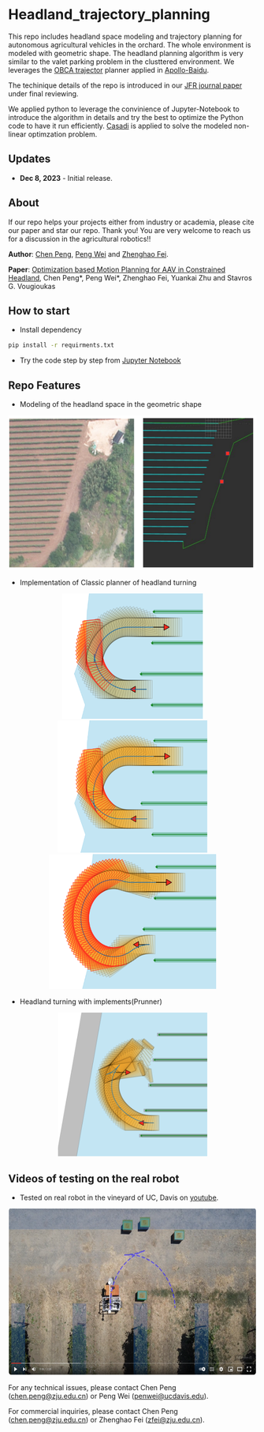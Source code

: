# Headland_trajectory_planning

This repo includes headland space modeling and trajectory planning for autonomous agricultural vehicles in the orchard. The whole environment is modeled with geometric shape. The headland planning algorithm is very similar to the valet parking problem in the clusttered environment. We leverages the [OBCA trajector](https://github.com/XiaojingGeorgeZhang/OBCA)  planner applied in [Apollo-Baidu](https://github.com/ApolloAuto/apollo). 

The techinique details of the repo is introduced in our [JFR journal paper](https://www.researchgate.net/publication/372858867_Optimization-Based_Motion_Planning_for_Autonomous_Agricultural_Vehicles_Turning_in_Constrained_Headlands) under final reviewing.

We applied python to leverage the convinience of Jupyter-Notebook to introduce the algorithm in details and try the best to optimize the Python code to have it run efficiently. [Casadi](https://github.com/casadi/casadi) is applied to solve the modeled non-linear optimzation problem.

## Updates

* **Dec 8, 2023** - Initial release.

## About

If our repo helps your projects either from industry or academia, please cite our paper and star our repo. Thank you! You are very welcome to reach us for a discussion in the agricultural robotics!!

__Author__: [Chen Peng](https://hic.zju.edu.cn/2023/0904/c72951a2797324/page.htm), [Peng Wei](https://alexwei92.github.io/) and [Zhenghao Fei](https://hic.zju.edu.cn/2023/0904/c72951a2797279/page.htm).

__Paper__: [Optimization based Motion Planning for AAV in Constrained Headland](https://www.researchgate.net/publication/372858867_Optimization-Based_Motion_Planning_for_Autonomous_Agricultural_Vehicles_Turning_in_Constrained_Headlands), Chen Peng*, Peng Wei*, Zhenghao Fei, Yuankai Zhu and Stavros G. Vougioukas

## How to start

- Install dependency
```bash
pip install -r requirments.txt
```
- Try the code step by step from [Jupyter Notebook](https://github.com/AgRoboticsResearch/headland_trajectory_planning/test)

## Repo Features

- Modeling of the headland space in the geometric shape
<p align="center">
    <img src="misc/headland-model.png" />
</p>

- Implementation of Classic planner of headland turning
<p align="center">
    <img src="misc/Fish-Tail-Turn.png" />
    <img src="misc/Circle-Back-Turn.png" />
    <img src="misc/Omega-Turn.png" />
</p>

- Headland turning with implements(Prunner)
<p align="center">
   <img src="misc/pruner-plan.png" />
</p>

## Videos of testing on the real robot
- Tested on real robot in the vineyard of UC, Davis on [youtube](https://www.youtube.com/watch?v=sf0uDFwpSfo).
<a href="https://www.youtube.com/watch?v=QQS0AM3iOmc" target="blank">
    <p align="center">
        <img src="misc/video-cover.png" width="600" height="337" />
    </p>
</a>

For any technical issues, please contact Chen Peng (chen.peng@zju.edu.cn) or Peng Wei (penwei@ucdavis.edu).

For commercial inquiries, please contact Chen Peng (chen.peng@zju.edu.cn) or Zhenghao Fei (zfei@zju.edu.cn).